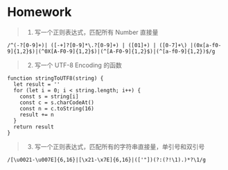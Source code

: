 # Homework
> 1. 写一个正则表达式，匹配所有 Number 直接量
```
/^(-?[0-9]+)| ([-+]?[0-9]*\.?[0-9]+) | ([01]+) | ([0-7]+\) |(0x[a-f0-9]{1,2}$)|(^0X[A-F0-9]{1,2}$)|(^[A-F0-9]{1,2}$)|(^[a-f0-9]{1,2})$/g
```

> 2. 写一个 UTF-8 Encoding 的函数
```
function stringToUTF8(string) {
  let result = ''
  for (let i = 0; i < string.length; i++) {
    const s = string[i]
    const c = s.charCodeAt()
    const n = c.toString(16)
    result += n
  }
  return result
}
```

> 3. 写一个正则表达式，匹配所有的字符串直接量，单引号和双引号
```
/[\u0021-\u007E]{6,16}|[\x21-\x7E]{6,16}|(['"])(?:(?!\1).)*?\1/g
```
